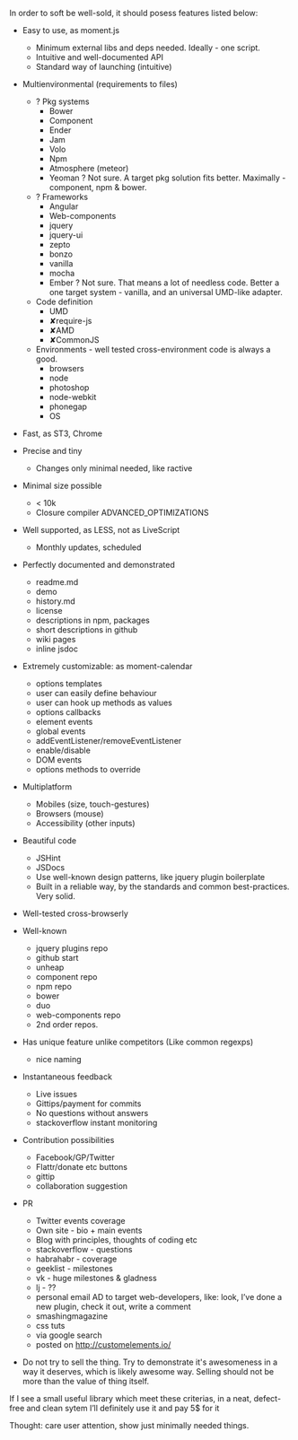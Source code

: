 
In order to soft be well-sold, it should posess features listed below:

* Easy to use, as moment.js
	* Minimum external libs and deps needed. Ideally - one script.
	* Intuitive and well-documented API
	* Standard way of launching (intuitive)
* Multienvironmental (requirements to files)
	* ? Pkg systems
		* Bower
		* Component
		* Ender
		* Jam
		* Volo
		* Npm
		* Atmosphere (meteor)
		* Yeoman
		? Not sure. A target pkg solution fits better. Maximally - component, npm & bower.
	* ? Frameworks
		* Angular
		* Web-components
		* jquery
		* jquery-ui
		* zepto
		* bonzo
		* vanilla
		* mocha
		* Ember
		? Not sure. That means a lot of needless code. Better a one target system - vanilla, and an universal UMD-like adapter.
	* Code definition
		* UMD
		* ✘require-js
		* ✘AMD
		* ✘CommonJS
	* Environments - well tested cross-environment code is always a good.
		* browsers
		* node
		* photoshop
		* node-webkit
		* phonegap
		* OS
* Fast, as ST3, Chrome
* Precise and tiny
	* Changes only minimal needed, like ractive
* Minimal size possible
	* < 10k
	* Closure compiler ADVANCED_OPTIMIZATIONS
* Well supported, as LESS, not as LiveScript
	* Monthly updates, scheduled
* Perfectly documented and demonstrated
	* readme.md
	* demo
	* history.md
	* license
	* descriptions in npm, packages
	* short descriptions in github
	* wiki pages
	* inline jsdoc
* Extremely customizable: as moment-calendar
	* options templates
	* user can easily define behaviour
	* user can hook up methods as values
	* options callbacks
	* element events
	* global events
	* addEventListener/removeEventListener
	* enable/disable
	* DOM events
	* options methods to override
* Multiplatform
	* Mobiles (size, touch-gestures)
	* Browsers (mouse)
	* Accessibility (other inputs)
* Beautiful code
	* JSHint
	* JSDocs
	* Use well-known design patterns, like jquery plugin boilerplate
	* Built in a reliable way, by the standards and common best-practices. Very solid.
* Well-tested cross-browserly
* Well-known
	* jquery plugins repo
	* github start
	* unheap
	* component repo
	* npm repo
	* bower
	* duo
	* web-components repo
	* 2nd order repos.
* Has unique feature unlike competitors (Like common regexps)
	* nice naming
* Instantaneous feedback
	* Live issues
	* Gittips/payment for commits
	* No questions without answers
	* stackoverflow instant monitoring
* Contribution possibilities
	* Facebook/GP/Twitter
	* Flattr/donate etc buttons
	* gittip
	* collaboration suggestion
* PR
	* Twitter events coverage
	* Own site - bio + main events
	* Blog with principles, thoughts of coding etc
	* stackoverflow - questions
	* habrahabr - coverage
	* geeklist - milestones
	* vk - huge milestones & gladness
	* lj - ??
	* personal email AD to target web-developers, like: look, I’ve done a new plugin, check it out, write a comment
	* smashingmagazine
	* css tuts
	* via google search
	* posted on http://customelements.io/

* Do not try to sell the thing. Try to demonstrate it's awesomeness in a way it deserves, which is likely awesome way. Selling should not be more than the value of thing itself.

If I see a small useful library which meet these criterias, in a neat, defect-free and clean sytem I’ll definitely use it and pay 5$ for it

Thought: care user attention, show just minimally needed things.

